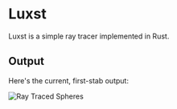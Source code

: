 # Luxst

Luxst is a simple ray tracer implemented in Rust.

## Output

Here's the current, first-stab output:

![Ray Traced Spheres](output.ppm)
